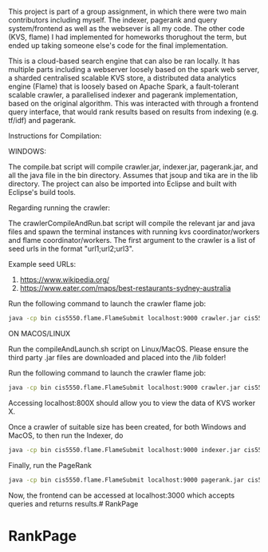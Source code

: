 This project is part of a group assignment, in which there were two main contributors including myself. The indexer, pagerank and query system/frontend as well as the websever is all my code. The other code (KVS, flame) I had implemented for homeworks thorughout the term, but ended up taking someone else's code for the final implementation.

This is a cloud-based search engine that can also be ran locally. It has multiple parts including a webserver loosely based on the spark web server, a sharded centralised scalable KVS store, a distributed data analytics engine (Flame) that is loosely based on Apache Spark, a fault-tolerant scalable crawler, a parallelised indexer and pagerank implementation, based on the original algorithm. This was interacted with through a frontend query interface, that would rank results based on results from indexing (e.g. tf/idf) and pagerank.

Instructions for Compilation:

WINDOWS:

The compile.bat script will compile crawler.jar, indexer.jar, pagerank.jar, and all the java file in the bin directory. Assumes that jsoup and tika are in the lib directory. The project can also be imported into Eclipse and built with Eclipse's build tools.

Regarding running the crawler:

The crawlerCompileAndRun.bat script will compile the relevant jar and java files and spawn the terminal instances with running kvs coordinator/workers and flame coordinator/workers.
The first argument to the crawler is a list of seed urls in the format "url1;url2;url3".

Example seed URLs:
1. https://www.wikipedia.org/
2. https://www.eater.com/maps/best-restaurants-sydney-australia

Run the following command to launch the crawler flame job:

```bash
java -cp bin cis5550.flame.FlameSubmit localhost:9000 crawler.jar cis5550.jobs.Crawler "https://www.wikipedia.org/;https://www.eater.com/maps/best-restaurants-sydney-australia
```

ON MACOS/LINUX

Run the compileAndLaunch.sh script on Linux/MacOS. Please ensure the third party .jar files are downloaded and placed into the /lib folder!

Run the following command to launch the crawler flame job:

```bash
java -cp bin cis5550.flame.FlameSubmit localhost:9000 crawler.jar cis5550.jobs.Crawler https://www.wikipedia.org/;https://www.eater.com/maps/best-restaurants-sydney-australia
```

Accessing localhost:800X should allow you to view the data of KVS worker X.

Once a crawler of suitable size has been created, for both Windows and MacOS, to then run the Indexer, do

```bash
java -cp bin cis5550.flame.FlameSubmit localhost:9000 indexer.jar cis5550.jobs.Indexer
```

Finally, run the PageRank

```bash
java -cp bin cis5550.flame.FlameSubmit localhost:9000 pagerank.jar cis5550.jobs.PageRank
```

Now, the frontend can be accessed at localhost:3000 which accepts queries and returns results.# RankPage
# RankPage
